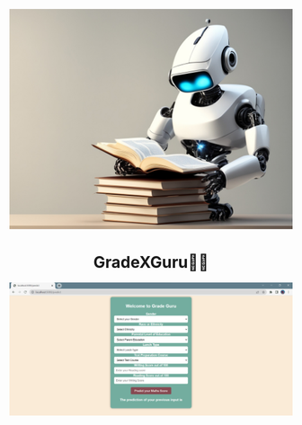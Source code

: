 <p align="center">
  <img src="https://github.com/GoyalParas/Project_Pics/blob/main/100a5893-ed89-4871-9e5e-c453505d4248.jpg" alt="Profile_Pic"/>
</p>

<div align="center">
  <center><h1>GradeXGuru🧑‍🎓</h1></center>
</div>

<p align="center">
  <img src="https://github.com/GoyalParas/Project_Pics/blob/main/Preview.png" alt="Profile_Pic"/>
</p>
